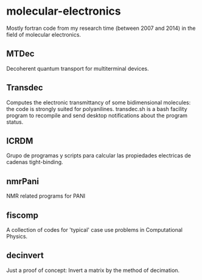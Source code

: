 # molecular-electronics
Mostly fortran code from my research time (between 2007 and 2014) in the field of molecular electronics.

## MTDec
Decoherent quantum transport for multiterminal devices.

## Transdec
Computes the electronic transmittancy of some bidimensional molecules: the code is strongly suited for polyanilines.
transdec.sh is a bash facility program to recompile and send desktop notifications about the program status.

## ICRDM
Grupo de programas y scripts para calcular las propiedades electricas de cadenas tight-binding.	

## nmrPani
NMR related programs for PANI

## fiscomp
A collection of codes for 'typical' case use problems in Computational Physics.

## decinvert
Just a proof of concept: Invert a matrix by the method of decimation.
